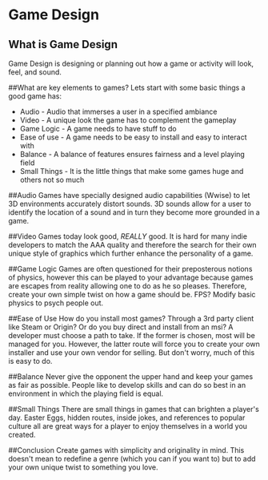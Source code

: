 # Game Design
## What is Game Design
Game Design is designing or planning out how a game or activity will look, feel, and sound.

##What are key elements to games?
Lets start with some basic things a good game has:
* Audio - Audio that immerses a user in a specified ambiance
* Video - A unique look the game has to complement the gameplay
* Game Logic - A game needs to have stuff to do
* Ease of use - A game needs to be easy to install and easy to interact with
* Balance - A balance of features ensures fairness and a level playing field
* Small Things - It is the little things that make some games huge and others not so much

##Audio
Games have specially designed audio capabilities (Wwise) to let 3D environments accurately distort sounds. 3D sounds allow for a user to identify the location of a sound and in turn they become more grounded in a game.

##Video
Games today look good, *REALLY* good. It is hard for many indie developers to match the AAA quality and therefore the search for their own unique style of graphics which further enhance the personality of a game.

##Game Logic
Games are often questioned for their preposterous notions of physics, however this can be played to your advantage because games are escapes from reality allowing one to do as he so pleases. Therefore, create your own simple twist on how a game should be. FPS? Modify  basic physics to psych people out.

##Ease of Use
How do you install most games? Through a 3rd party client like Steam or Origin? Or do you buy direct and install from an msi? A developer must choose a path to take. If the former is chosen, most will be managed for you. However, the latter route will force you to create your own installer and use your own vendor for selling. But don't worry, much of this is easy to do.

##Balance
Never give the opponent the upper hand and keep your games as fair as possible. People like to develop skills and can do so best in an environment in which the playing field is equal.

##Small Things
There are small things in games that can brighten a player's day. Easter Eggs, hidden routes, inside jokes, and references to popular culture all are great ways for a player to enjoy themselves in a world you created.

##Conclusion
Create games with simplicity and originality in mind. This doesn't mean to redefine a genre (which you can if you want to) but to add your own unique twist to something you love. 
